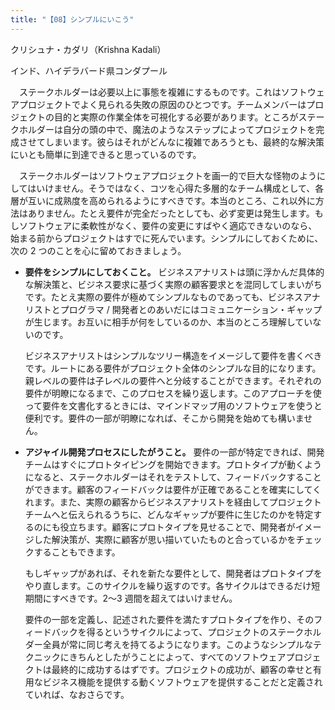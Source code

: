 ```yaml
---
title: "【08】シンプルにいこう"
---
```



クリシュナ・カダリ（Krishna Kadali）



インド、ハイデラバード県コンダプール


　ステークホルダーは必要以上に事態を複雑にするものです。これはソフトウェアプロジェクトでよく見られる失敗の原因のひとつです。チームメンバーはプロジェクトの目的と実際の作業全体を可視化する必要があります。ところがステークホルダーは自分の頭の中で、魔法のようなステップによってプロジェクトを完成させてしまいます。彼らはそれがどんなに複雑であろうとも、最終的な解決策にいとも簡単に到達できると思っているのです。

　ステークホルダーはソフトウェアプロジェクトを画一的で巨大な怪物のようにしてはいけません。そうではなく、コツを心得た多層的なチーム構成として、各層が互いに成熟度を高められるようにすべきです。本当のところ、これ以外に方法はありません。たとえ要件が完全だったとしても、必ず変更は発生します。もしソフトウェアに柔軟性がなく、要件の変更にすばやく適応できないのなら、始まる前からプロジェクトはすでに死んでいます。シンプルにしておくために、次の 2 つのことを心に留めておきましょう。

  - **要件をシンプルにしておくこと。** ビジネスアナリストは頭に浮かんだ具体的な解決策と、ビジネス要求に基づく実際の顧客要求とを混同してしまいがちです。たとえ実際の要件が極めてシンプルなものであっても、ビジネスアナリストとプログラマ / 開発者とのあいだにはコミュニケーション・ギャップが生じます。お互いに相手が何をしているのか、本当のところ理解していないのです。
    
    ビジネスアナリストはシンプルなツリー構造をイメージして要件を書くべきです。ルートにある要件がプロジェクト全体のシンプルな目的になります。親レベルの要件は子レベルの要件へと分岐することができます。それぞれの要件が明瞭になるまで、このプロセスを繰り返します。このアプローチを使って要件を文書化するときには、マインドマップ用のソフトウェアを使うと便利です。要件の一部が明瞭になれば、そこから開発を始めても構いません。

  - **アジャイル開発プロセスにしたがうこと。** 要件の一部が特定できれば、開発チームはすぐにプロトタイピングを開始できます。プロトタイプが動くようになると、ステークホルダーはそれをテストして、フィードバックすることができます。顧客のフィードバックは要件が正確であることを確実にしてくれます。また、実際の顧客からビジネスアナリストを経由してプロジェクトチームへと伝えられるうちに、どんなギャップが要件に生じたのかを特定するのにも役立ちます。顧客にプロトタイプを見せることで、開発者がイメージした解決策が、実際に顧客が思い描いていたものと合っているかをチェックすることもできます。
    
    もしギャップがあれば、それを新たな要件として、開発者はプロトタイプをやり直します。このサイクルを繰り返すのです。各サイクルはできるだけ短期間にすべきです。2～3 週間を超えてはいけません。
    
    要件の一部を定義し、記述された要件を満たすプロトタイプを作り、そのフィードバックを得るというサイクルによって、プロジェクトのステークホルダー全員が常に同じ考えを持てるようになります。このようなシンプルなテクニックにきちんとしたがうことによって、すべてのソフトウェアプロジェクトは最終的に成功するはずです。プロジェクトの成功が、顧客の幸せと有用なビジネス機能を提供する動くソフトウェアを提供することだと定義されていれば、なおさらです。
